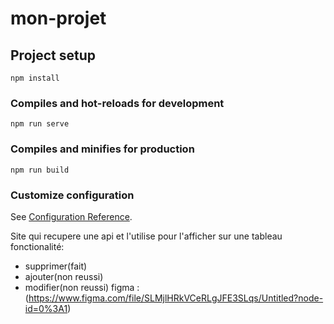 # mon-projet

## Project setup

```
npm install
```

### Compiles and hot-reloads for development

```
npm run serve
```

### Compiles and minifies for production

```
npm run build
```

### Customize configuration

See [Configuration Reference](https://cli.vuejs.org/config/).

Site qui recupere une api et l'utilise pour l'afficher sur une tableau
fonctionalité:

- supprimer(fait)
- ajouter(non reussi)
- modifier(non reussi)
figma : (https://www.figma.com/file/SLMjlHRkVCeRLgJFE3SLqs/Untitled?node-id=0%3A1)
